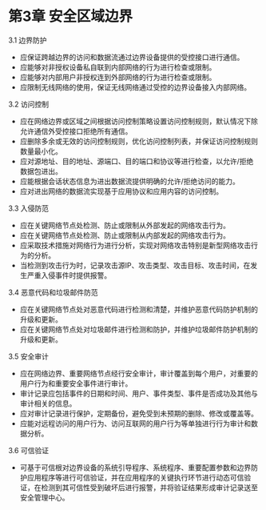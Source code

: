 # 第3章 安全区域边界

3.1 边界防护
- 应保证跨越边界的访问和数据流通过边界设备提供的受控接口进行通信。
- 应能够对非授权设备私自联到内部网络的行为进行检查或限制。
- 应能够对内部用户非授权连到外部网络的行为进行检查或限制。
- 应限制无线网络的使用，保证无线网络通过受控的边界设备接入内部网络。

3.2 访问控制
- 应在网络边界或区域之间根据访问控制策略设置访问控制规则，默认情况下除允许通信外受控接口拒绝所有通信。
- 应删除多余或无效的访问控制规则，优化访问控制列表，并保证访问控制规则数量最小化。
- 应对源地址、目的地址、源端口、目的端口和协议等进行检查，以允许/拒绝数据包进出。
- 应能根据会话状态信息为进出数据流提供明确的允许/拒绝访问的能力。
- 应对进出网络的数据流实现基于应用协议和应用内容的访问控制。

3.3 入侵防范
- 应在关键网络节点处检测、防止或限制从外部发起的网络攻击行为。
- 应在关键网络节点处检测、防止或限制从内部发起的网络攻击行为。
- 应采取技术措施对网络行为进行分析，实现对网络攻击特别是新型网络攻击行为的分析。
- 当检测到攻击行为时，记录攻击源IP、攻击类型、攻击目标、攻击时间，在发生严重入侵事件时提供报警。

3.4 恶意代码和垃圾邮件防范
- 应在关键网络节点处对恶意代码进行检测和清楚，并维护恶意代码防护机制的升级和更新。
- 应在关键网络节点处对垃圾邮件进行检测和防护，并维护垃圾邮件防护机制的升级和更新。

3.5 安全审计
- 应在网络边界、重要网络节点经行安全审计，审计覆盖到每个用户，对重要的用户行为和重要安全事件进行审计。
- 审计记录应包括事件的日期和时间、用户、事件类型、事件是否成功及其他与审计相关的信息。
- 应对审计记录进行保护，定期备份，避免受到未预期的删除、修改或覆盖等。
- 应能对远程访问的用户行为、访问互联网的用户行为等单独进行行为审计和数据分析。

3.6 可信验证
- 可基于可信根对边界设备的系统引导程序、系统程序、重要配置参数和边界防护应用程序等进行可信验证，并在应用程序的关键执行环节进行动态可信验证，在检测到其可信性受到破坏后进行报警，并将验证结果形成审计记录送至安全管理中心。